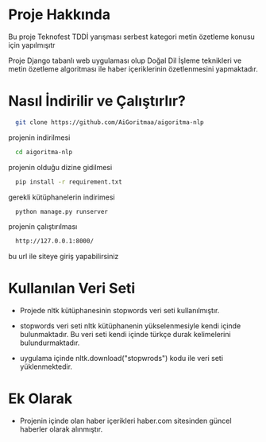 # Proje Hakkında
Bu proje Teknofest TDDİ yarışması serbest kategori metin özetleme konusu için yapılmışıtr

Proje Django tabanlı web uygulaması olup Doğal Dil İşleme teknikleri ve metin özetleme algoritması ile haber içeriklerinin özetlenmesini yapmaktadır.


# Nasıl İndirilir ve Çalıştırlır?

```bash
  git clone https://github.com/AiGoritmaa/aigoritma-nlp
```
projenin indirilmesi
```bash
  cd aigoritma-nlp
```
projenin olduğu dizine gidilmesi
```bash
  pip install -r requirement.txt
```
gerekli kütüphanelerin indirimesi
```bash
  python manage.py runserver
```
projenin çalıştırılması
```bash
  http://127.0.0.1:8000/
```
bu url ile siteye giriş yapabilirsiniz

 # Kullanılan Veri Seti
 - Projede nltk kütüphanesinin stopwords veri seti kullanılmıştır. 
 
 - stopwords veri seti nltk kütüphanenin yükselenmesiyle kendi içinde bulunmaktadır. Bu veri seti kendi içinde türkçe durak kelimelerini bulundurmaktadır.

- uygulama içinde nltk.download("stopwrods") kodu ile veri seti yüklenmektedir.
 # Ek Olarak
- Projenin içinde olan haber içerikleri haber.com sitesinden güncel haberler olarak alınmıştır.
